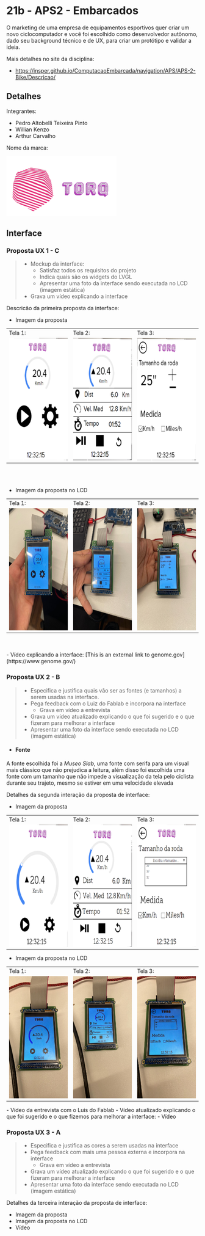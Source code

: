 # 21b - APS2 - Embarcados

O marketing de uma empresa de equipamentos esportivos quer criar um novo ciclocomputador e você foi escolhido como desenvolvedor autônomo, dado seu background técnico e de UX, para criar um protótipo e validar a ideia.

Mais detalhes no site da disciplina:

- https://insper.github.io/ComputacaoEmbarcada/navigation/APS/APS-2-Bike/Descricao/

## Detalhes

Integrantes:

- Pedro Altobelli Teixeira Pinto 
- Willian Kenzo
- Arthur Carvalho

Nome da marca:

<img src="imgs/Simbolo.png"/>

## Interface

### Proposta UX 1 - C

> - Mockup da interface:
>    - Satisfaz todos os requisitos do projeto
>    - Indica quais são os widgets do LVGL 
>    - Apresentar uma foto da interface sendo executada no LCD (imagem estática)
> - Grava um vídeo explicando a interface


Descricão da primeira proposta da interface:

- Imagem da proposta
            
 <table>
  <tr>
   <td> Tela 1: </td>
    <td> Tela 2: </td>
     <td> Tela 3: </td>
   </tr> 
  <tr>
    <td> <img src="imgs/Tela1PropostaC.PNG"  alt="1" width = 240px height = 320px ></td>
    <td> <img src="imgs/Tela2PropostaC.PNG" alt="2" width = 240px height = 320px></td>
     <td> <img src="imgs/Tela3PropostaC.PNG" alt="3" width = 240px height = 320px></td>
   </tr> 
</table>
        
<br></br>
        
- Imagem da proposta no LCD
<table>
  <tr>
   <td> Tela 1: </td>
    <td> Tela 2: </td>
     <td> Tela 3: </td>
   </tr> 
  <tr>
    <td> <img src="imgs/Tela1LCDPropostaC.png"  alt="1" width = 240px height = 320px ></td>
    <td> <img src="imgs/Tela2LCDPropostaC.png" alt="2" width = 240px height = 320px></td>
     <td> <img src="imgs/Tela3LCDPropostaC.png" alt="3" width = 240px height = 320px></td>
   </tr> 
</table>
<br></br>
- Vídeo explicando a interface:
    [This is an external link to genome.gov](https://www.genome.gov/)


### Proposta UX 2 - B

> - Especifica e justifica quais vão ser as fontes (e tamanhos) a serem usadas na interface.
> - Pega feedback com o Luiz do Fablab e incorpora na interface
>   - Grava em vídeo a entrevista
> - Grava um vídeo atualizado explicando o que foi sugerido e o que fizeram para melhorar a interface
> - Apresentar uma foto da interface sendo executada no LCD (imagem estática)



- #### Fonte

A fonte escolhida foi a *Museo Slab*, uma fonte com serifa para um visual mais clássico que não prejudica a leitura, além disso foi escolhida uma fonte com um tamanho que não impede a visualização da tela pelo ciclista durante seu trajeto, mesmo se estiver em uma velocidade elevada

Detalhes da segunda interação da proposta de interface:

<!-- 
 Adicionar texto descrevendo a evolução 
 da interface
-->

- Imagem da proposta

<table>
  <tr>
   <td> Tela 1: </td>
    <td> Tela 2: </td>
     <td> Tela 3: </td>
   </tr> 
  <tr>
    <td> <img src="imgs/Tela1PropostaB.PNG"  alt="1" width = 240px height = 320px ></td>
    <td> <img src="imgs/Tela2PropostaB.PNG" alt="2" width = 240px height = 320px></td>
     <td> <img src="imgs/Tela3PropostaB.PNG" alt="3" width = 240px height = 320px></td>
   </tr> 
</table>

- Imagem da proposta no LCD
<table>
  <tr>
   <td> Tela 1: </td>
    <td> Tela 2: </td>
     <td> Tela 3: </td>
   </tr> 
  <tr>
    <td> <img src="imgs/Tela1LCDPropostaB.jpeg"  alt="1" width = 240px height = 320px ></td>
    <td> <img src="imgs/Tela2LCDPropostaB.jpeg" alt="2" width = 240px height = 320px></td>
    <td> <img src="imgs/Tela3LCDPropostaB.jpeg" alt="3" width = 240px height = 320px></td>
   </tr> 
</table>
    - Vídeo da entrevista com o Luis do Fablab
    - Vídeo atualizado explicando o que foi sugerido e o que fizemos para melhorar a interface:
- Vídeo

### Proposta UX 3 - A

> - Especifica e justifica as cores a serem usadas na interface
> - Pega feedback com mais uma pessoa externa e incorpora na interface
>     - Grava em vídeo a entrevista
> - Grava um vídeo atualizado explicando o que foi sugerido e o que fizeram para melhorar a interface
> - Apresentar uma foto da interface sendo executada no LCD (imagem estática)

Detalhes da terceira interação da proposta de interface:

<!-- 
 Adicionar texto descrevendo a evolução 
 da interface
-->

- Imagem da proposta
- Imagem da proposta no LCD
- Vídeo 
